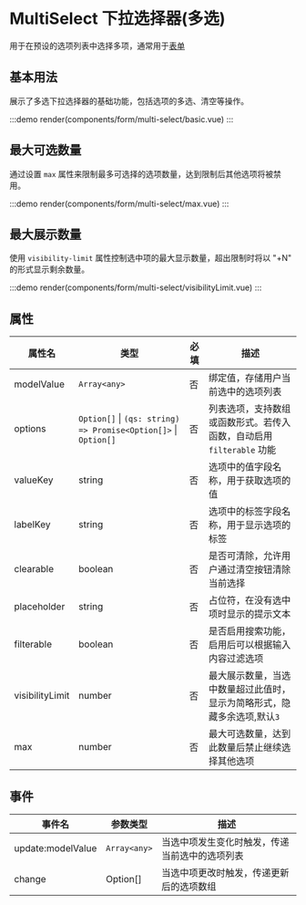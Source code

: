 # MultiSelect 下拉选择器(多选)

用于在预设的选项列表中选择多项，通常用于[表单](/components/form/form.html#完全演示)

## 基本用法

展示了多选下拉选择器的基础功能，包括选项的多选、清空等操作。

:::demo
render(components/form/multi-select/basic.vue)
:::

## 最大可选数量

通过设置 `max` 属性来限制最多可选择的选项数量，达到限制后其他选项将被禁用。

:::demo
render(components/form/multi-select/max.vue)
:::

## 最大展示数量

使用 `visibility-limit` 属性控制选中项的最大显示数量，超出限制时将以 "+N" 的形式显示剩余数量。

:::demo
render(components/form/multi-select/visibilityLimit.vue)
:::

## 属性

| 属性名          | 类型                                                            | 必填 | 描述                                                                     |
| --------------- | --------------------------------------------------------------- | ---- | ------------------------------------------------------------------------ |
| modelValue      | `Array<any>`                                                    | 否   | 绑定值，存储用户当前选中的选项列表                                       |
| options         | `Option[]` \| `(qs: string) => Promise<Option[]>` \| `Option[]` | 否   | 列表选项，支持数组或函数形式。若传入函数，自动启用 `filterable` 功能     |
| valueKey        | string                                                          | 否   | 选项中的值字段名称，用于获取选项的值                                     |
| labelKey        | string                                                          | 否   | 选项中的标签字段名称，用于显示选项的标签                                 |
| clearable       | boolean                                                         | 否   | 是否可清除，允许用户通过清空按钮清除当前选择                             |
| placeholder     | string                                                          | 否   | 占位符，在没有选中项时显示的提示文本                                     |
| filterable      | boolean                                                         | 否   | 是否启用搜索功能，启用后可以根据输入内容过滤选项                         |
| visibilityLimit | number                                                          | 否   | 最大展示数量，当选中数量超过此值时，显示为简略形式，隐藏多余选项,默认`3` |
| max             | number                                                          | 否   | 最大可选数量，达到此数量后禁止继续选择其他选项                           |

## 事件

| 事件名            | 参数类型     | 描述                                           |
| ----------------- | ------------ | ---------------------------------------------- |
| update:modelValue | `Array<any>` | 当选中项发生变化时触发，传递当前选中的选项列表 |
| change            | Option[]     | 当选中项更改时触发，传递更新后的选项数组       |
